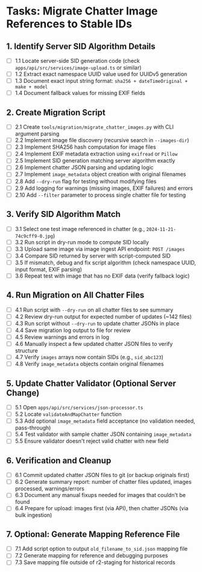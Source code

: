 # Tasks: Migrate Chatter Image References to Stable IDs

## 1. Identify Server SID Algorithm Details

- [ ] 1.1 Locate server-side SID generation code (check `apps/api/src/services/image-upload.ts` or similar)
- [ ] 1.2 Extract exact namespace UUID value used for UUIDv5 generation
- [ ] 1.3 Document exact input string format: `sha256 + dateTimeOriginal + make + model`
- [ ] 1.4 Document fallback values for missing EXIF fields

## 2. Create Migration Script

- [ ] 2.1 Create `tools/migration/migrate_chatter_images.py` with CLI argument parsing
- [ ] 2.2 Implement image file discovery (recursive search in `--images-dir`)
- [ ] 2.3 Implement SHA256 hash computation for image files
- [ ] 2.4 Implement EXIF metadata extraction using `exifread` or `Pillow`
- [ ] 2.5 Implement SID generation matching server algorithm exactly
- [ ] 2.6 Implement chatter JSON parsing and updating logic
- [ ] 2.7 Implement `image_metadata` object creation with original filenames
- [ ] 2.8 Add `--dry-run` flag for testing without modifying files
- [ ] 2.9 Add logging for warnings (missing images, EXIF failures) and errors
- [ ] 2.10 Add `--filter` parameter to process single chatter file for testing

## 3. Verify SID Algorithm Match

- [ ] 3.1 Select one test image referenced in chatter (e.g., `2024-11-21-74c9cff9-0.jpg`)
- [ ] 3.2 Run script in dry-run mode to compute SID locally
- [ ] 3.3 Upload same image via image ingest API endpoint: `POST /images`
- [ ] 3.4 Compare SID returned by server with script-computed SID
- [ ] 3.5 If mismatch, debug and fix script algorithm (check namespace UUID, input format, EXIF parsing)
- [ ] 3.6 Repeat test with image that has no EXIF data (verify fallback logic)

## 4. Run Migration on All Chatter Files

- [ ] 4.1 Run script with `--dry-run` on all chatter files to see summary
- [ ] 4.2 Review dry-run output for expected number of updates (~142 files)
- [ ] 4.3 Run script without `--dry-run` to update chatter JSONs in place
- [ ] 4.4 Save migration log output to file for review
- [ ] 4.5 Review warnings and errors in log
- [ ] 4.6 Manually inspect a few updated chatter JSON files to verify structure
- [ ] 4.7 Verify `images` arrays now contain SIDs (e.g., `sid_abc123`)
- [ ] 4.8 Verify `image_metadata` objects contain original filenames

## 5. Update Chatter Validator (Optional Server Change)

- [ ] 5.1 Open `apps/api/src/services/json-processor.ts`
- [ ] 5.2 Locate `validateAndMapChatter` function
- [ ] 5.3 Add optional `image_metadata` field acceptance (no validation needed, pass-through)
- [ ] 5.4 Test validator with sample chatter JSON containing `image_metadata`
- [ ] 5.5 Ensure validator doesn't reject valid chatter with new field

## 6. Verification and Cleanup

- [ ] 6.1 Commit updated chatter JSON files to git (or backup originals first)
- [ ] 6.2 Generate summary report: number of chatter files updated, images processed, warnings/errors
- [ ] 6.3 Document any manual fixups needed for images that couldn't be found
- [ ] 6.4 Prepare for upload: images first (via API), then chatter JSONs (via bulk ingestion)

## 7. Optional: Generate Mapping Reference File

- [ ] 7.1 Add script option to output `old_filename_to_sid.json` mapping file
- [ ] 7.2 Generate mapping for reference and debugging purposes
- [ ] 7.3 Save mapping file outside of r2-staging for historical records
